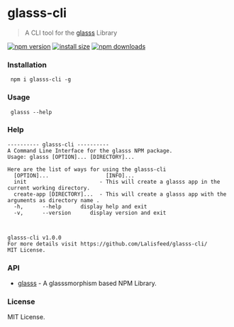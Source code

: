 # glasss-cli

> A CLI tool for the [glasss](https://github.com/Lalisfeed/glasss) Library


[![npm version](https://img.shields.io/npm/v/glasss-cli.svg?style=flat-square)](https://www.npmjs.org/package/glasss-cli) 
[![install size](https://packagephobia.com/badge?p=glasss-cli)](https://packagephobia.com/result?p=glasss-cli) 
[![npm downloads](https://img.shields.io/npm/dt/glasss-cli.svg?style=flat-square)](http://npm-stat.com/charts.html?package=glasss-cli) 


### Installation 

``` npm i glasss-cli -g```

### Usage

``` glasss --help```

### Help

```
---------- glasss-cli ----------
A Command Line Interface for the glasss NPM package.
Usage: glasss [OPTION]... [DIRECTORY]...
 
Here are the list of ways for using the glasss-cli
  [OPTION]...                  [INFO]...
  init                       - This will create a glasss app in the current working directory.
  create-app [DIRECTORY]...  - This will create a glasss app with the arguments as directory name .
  -h,      --help      display help and exit
  -v,      --version      display version and exit
 
 
 
glasss-cli v1.0.0
For more details visit https://github.com/Lalisfeed/glasss-cli/ 
MIT License.
```

### API

- [glasss](https://github.com/Lalisfeed/glasss) - A glasssmorphism based NPM Library.

### License

MIT License.